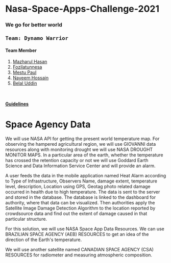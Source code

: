 # Nasa-Space-Apps-Challenge-2021
### We go for better world  
<h3><pre>Team: Dynamo Warrior</pre></h3>
<h4>Team Member</h4>
<ol>
    <li><a href="https://github.com/mazhar11-cou">Mazharul Hasan</a></li>
    <li><a href="https://github.com/mazhar11-cou/Nasa-Space-Apps-Challenge-2021">Fozilatunnesa</a></li>
    <li><a href="https://github.com/Mestu-Paul">Mestu Paul</a></li>
    <li><a href="https://github.com/im-nayeem">Nayeem Hossain</a></li>
    <li><a href="https://github.com/Belal-Uddin">Belal Uddin</a></li>
</ol>
</br>
</br>
<b><a href="Guideline.md">Guidelines</a></b>

# Space Agency Data
We will use NASA API for getting the present world temperature map. For observing the hampered agricultural region, we will use GIOVANNI data resources along with monitoring drought we will use NASA DROUGHT MONITOR MAPS. In a particular area of the earth, whether the temperature has crossed the retention capacity or not we will use Goddard Earth Science and Data Information Service Center and will provide an alarm. 

 

A user feeds the data in the mobile application named Heat Alarm according to Type of Infrastructure, Observers Name, damage extent, temperature level, description, Location using GPS, Geotag photo related damage occurred in health due to high temperature. The data is sent to the server and stored in the database. The database is linked to the dashboard for authority, where that data can be visualized. Then authorities apply the Satellite Image Damage Detection Algorithm to the location reported by crowdsource data and find out the extent of damage caused in that particular structure.

 

For this solution, we will use NASA Space App Data Resources. We can use BRAZILIAN SPACE AGENCY (AEB) RESOURCES to get an idea of ​​the direction of the Earth's temperature.

We will use another satellite named CANADIAN SPACE AGENCY (CSA) RESOURCES for radiometer and measuring atmospheric composition.

